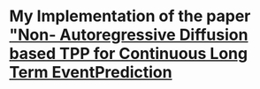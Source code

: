 # My Implementation of the paper ["Non- Autoregressive Diffusion based TPP for Continuous Long Term EventPrediction](https://arxiv.org/abs/2311.01033)
